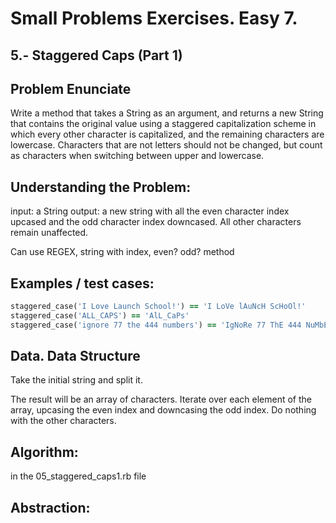 # Small Problems Exercises. Easy 7.

## 5.- Staggered Caps (Part 1)

## Problem Enunciate
Write a method that takes a String as an argument, and returns a new String that contains the original value using a staggered capitalization scheme in which every other character is capitalized, and the remaining characters are lowercase. Characters that are not letters should not be changed, but count as characters when switching between upper and lowercase.


## Understanding the Problem:

input: a String
output: a new string with all the even character index upcased and the odd character index downcased. All other characters remain unaffected. 

Can use REGEX, string with index, even? odd? method


## Examples / test cases:

```ruby
staggered_case('I Love Launch School!') == 'I LoVe lAuNcH ScHoOl!'
staggered_case('ALL_CAPS') == 'AlL_CaPs'
staggered_case('ignore 77 the 444 numbers') == 'IgNoRe 77 ThE 444 NuMbErS'
```

## Data. Data Structure

Take the initial string and split it. 

The result will be an array of characters. Iterate over each element of the array, upcasing the even index and downcasing the odd index. Do nothing with the other characters.  
 

## Algorithm:

in the 05_staggered_caps1.rb file

## Abstraction: